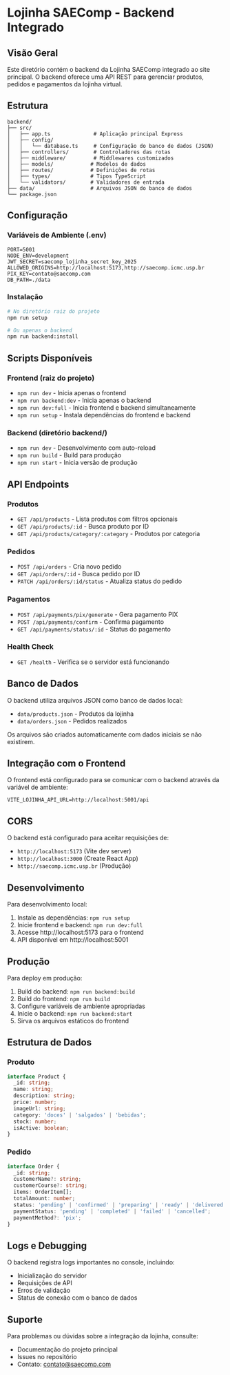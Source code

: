 # Lojinha SAEComp - Backend Integrado

## Visão Geral

Este diretório contém o backend da Lojinha SAEComp integrado ao site principal. O backend oferece uma API REST para gerenciar produtos, pedidos e pagamentos da lojinha virtual.

## Estrutura

```
backend/
├── src/
│   ├── app.ts              # Aplicação principal Express
│   ├── config/
│   │   └── database.ts     # Configuração do banco de dados (JSON)
│   ├── controllers/        # Controladores das rotas
│   ├── middleware/         # Middlewares customizados
│   ├── models/            # Modelos de dados
│   ├── routes/            # Definições de rotas
│   ├── types/             # Tipos TypeScript
│   └── validators/        # Validadores de entrada
├── data/                  # Arquivos JSON do banco de dados
└── package.json
```

## Configuração

### Variáveis de Ambiente (.env)

```env
PORT=5001
NODE_ENV=development
JWT_SECRET=saecomp_lojinha_secret_key_2025
ALLOWED_ORIGINS=http://localhost:5173,http://saecomp.icmc.usp.br
PIX_KEY=contato@saecomp.com
DB_PATH=./data
```

### Instalação

```bash
# No diretório raiz do projeto
npm run setup

# Ou apenas o backend
npm run backend:install
```

## Scripts Disponíveis

### Frontend (raiz do projeto)
- `npm run dev` - Inicia apenas o frontend
- `npm run backend:dev` - Inicia apenas o backend
- `npm run dev:full` - Inicia frontend e backend simultaneamente
- `npm run setup` - Instala dependências do frontend e backend

### Backend (diretório backend/)
- `npm run dev` - Desenvolvimento com auto-reload
- `npm run build` - Build para produção
- `npm run start` - Inicia versão de produção

## API Endpoints

### Produtos
- `GET /api/products` - Lista produtos com filtros opcionais
- `GET /api/products/:id` - Busca produto por ID
- `GET /api/products/category/:category` - Produtos por categoria

### Pedidos
- `POST /api/orders` - Cria novo pedido
- `GET /api/orders/:id` - Busca pedido por ID
- `PATCH /api/orders/:id/status` - Atualiza status do pedido

### Pagamentos
- `POST /api/payments/pix/generate` - Gera pagamento PIX
- `POST /api/payments/confirm` - Confirma pagamento
- `GET /api/payments/status/:id` - Status do pagamento

### Health Check
- `GET /health` - Verifica se o servidor está funcionando

## Banco de Dados

O backend utiliza arquivos JSON como banco de dados local:

- `data/products.json` - Produtos da lojinha
- `data/orders.json` - Pedidos realizados

Os arquivos são criados automaticamente com dados iniciais se não existirem.

## Integração com o Frontend

O frontend está configurado para se comunicar com o backend através da variável de ambiente:

```env
VITE_LOJINHA_API_URL=http://localhost:5001/api
```

## CORS

O backend está configurado para aceitar requisições de:
- `http://localhost:5173` (Vite dev server)
- `http://localhost:3000` (Create React App)
- `http://saecomp.icmc.usp.br` (Produção)

## Desenvolvimento

Para desenvolvimento local:

1. Instale as dependências: `npm run setup`
2. Inicie frontend e backend: `npm run dev:full`
3. Acesse http://localhost:5173 para o frontend
4. API disponível em http://localhost:5001

## Produção

Para deploy em produção:

1. Build do backend: `npm run backend:build`
2. Build do frontend: `npm run build`
3. Configure variáveis de ambiente apropriadas
4. Inicie o backend: `npm run backend:start`
5. Sirva os arquivos estáticos do frontend

## Estrutura de Dados

### Produto
```typescript
interface Product {
  _id: string;
  name: string;
  description: string;
  price: number;
  imageUrl: string;
  category: 'doces' | 'salgados' | 'bebidas';
  stock: number;
  isActive: boolean;
}
```

### Pedido
```typescript
interface Order {
  _id: string;
  customerName?: string;
  customerCourse?: string;
  items: OrderItem[];
  totalAmount: number;
  status: 'pending' | 'confirmed' | 'preparing' | 'ready' | 'delivered' | 'cancelled';
  paymentStatus: 'pending' | 'completed' | 'failed' | 'cancelled';
  paymentMethod?: 'pix';
}
```

## Logs e Debugging

O backend registra logs importantes no console, incluindo:
- Inicialização do servidor
- Requisições de API
- Erros de validação
- Status de conexão com o banco de dados

## Suporte

Para problemas ou dúvidas sobre a integração da lojinha, consulte:
- Documentação do projeto principal
- Issues no repositório
- Contato: contato@saecomp.com
